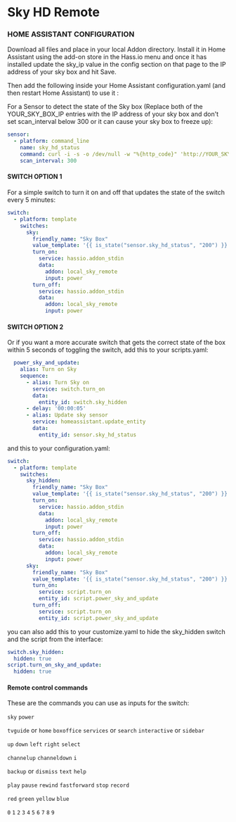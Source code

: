 # Sky HD Remote

### HOME ASSISTANT CONFIGURATION

Download all files and place in your local Addon directory. Install it in Home Assistant using the add-on store in the Hass.io menu and once it has installed update the sky_ip value in the config section on that page to the IP address of your sky box and hit Save.

Then add the following inside your Home Assistant configuration.yaml (and then restart Home Assistant) to use it :

For a Sensor to detect the state of the Sky box (Replace both of the YOUR_SKY_BOX_IP entries with the IP address of your sky box and don't set scan_interval below 300 or it can cause your sky box to freeze up):

```yaml
sensor:
  - platform: command_line
    name: sky_hd_status
    command: curl -i -s -o /dev/null -w "%{http_code}" 'http://YOUR_SKY_BOX_IP:49159/photo-viewing/start?uri=http://192.168.0.256/null.jpg' && curl 'http://YOUR_SKY_BOX_IP:49159/photo-viewing/stop'
    scan_interval: 300
```

#### SWITCH OPTION 1

For a simple switch to turn it on and off that updates the state of the switch every 5 minutes:

```yaml
switch:
  - platform: template
    switches:
      sky:
        friendly_name: "Sky Box"
        value_template: '{{ is_state("sensor.sky_hd_status", "200") }}'
        turn_on:
          service: hassio.addon_stdin
          data:
            addon: local_sky_remote
            input: power
        turn_off:
          service: hassio.addon_stdin
          data:
            addon: local_sky_remote
            input: power
```

#### SWITCH OPTION 2

Or if you want a more accurate switch that gets the correct state of the box within 5 seconds of toggling the switch, add this to your scripts.yaml:

```yaml
  power_sky_and_update:
    alias: Turn on Sky
    sequence:
      - alias: Turn Sky on
        service: switch.turn_on
        data:
          entity_id: switch.sky_hidden
      - delay: '00:00:05'
      - alias: Update sky sensor
        service: homeassistant.update_entity
        data:
          entity_id: sensor.sky_hd_status
```

and this to your configuration.yaml:

```yaml
switch:
  - platform: template
    switches:
      sky_hidden:
        friendly_name: "Sky Box"
        value_template: '{{ is_state("sensor.sky_hd_status", "200") }}'
        turn_on:
          service: hassio.addon_stdin
          data:
            addon: local_sky_remote
            input: power
        turn_off:
          service: hassio.addon_stdin
          data:
            addon: local_sky_remote
            input: power
      sky:
        friendly_name: "Sky Box"
        value_template: '{{ is_state("sensor.sky_hd_status", "200") }}'
        turn_on:
          service: script.turn_on
          entity_id: script.power_sky_and_update
        turn_off:
          service: script.turn_on
          entity_id: script.power_sky_and_update
```

you can also add this to your customize.yaml to hide the sky_hidden switch and the script from the interface:

```yaml
switch.sky_hidden:
  hidden: true
script.turn_on_sky_and_update:
  hidden: true
```

#### Remote control commands

These are the commands you can use as inputs for the switch:

`sky` `power`

`tvguide` or `home` `boxoffice` `services` or `search` `interactive` or `sidebar`

`up` `down` `left` `right` `select`

`channelup` `channeldown` `i`

`backup` or `dismiss` `text` `help`

`play` `pause` `rewind` `fastforward` `stop` `record`

`red` `green` `yellow` `blue`

`0` `1` `2` `3` `4` `5` `6` `7` `8` `9`
